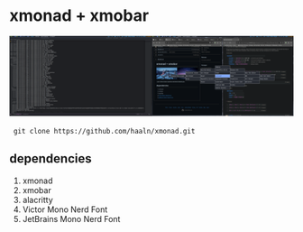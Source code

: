 # xmonad + xmobar # 

<p align="center">
  <img src="./screenshot/1.png" width="800" title="a minimal dual monitor setup">
</p>

` git clone https://github.com/haaln/xmonad.git`

## dependencies ## 

1. xmonad
2. xmobar
3. alacritty
4. Victor Mono Nerd Font
5. JetBrains Mono Nerd Font

